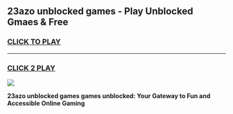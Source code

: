 
## 23azo unblocked games - Play Unblocked Gmaes & Free
<h3>
<a href="https://news.freeplayer.one?title=23azo_unblocked_games&ref=23F">CLICK TO PLAY</a></h3>
<hr>

<h3>
<a href="https://news.freeplayer.one?title=23azo_unblocked_games&ref=23F">CLICK 2 PLAY</a>
  
</h3>

<a href="https://news.freeplayer.one?title=23azo_unblocked_games&ref=23F/"><img src="https://clearcache.store/games.png"></a>


**23azo unblocked games games unblocked: Your Gateway to Fun and Accessible Online Gaming**
